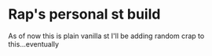 # Rap's personal st build
As of now this is plain vanilla st
I'll be adding random crap to this...eventually

